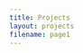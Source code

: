 ```yaml
---
title: Projects
layout: projects
filename: page1
--- 
```

<!-- 
## Project Info
These are the most notable projects I have completed, from Certificate capstones to Hackathons this page is going to improve every chance I get!

* [CUNY Tech Prep Hackathon](https://devpost.com/software/cuny-bulletin)

* [Coursera IBM Data Analyst Final Project](https://github.com/drod75/IBM-FINAL-PROJECT-REPO)

* [Tableau](https://public.tableau.com/app/profile/david.rodriguez1513/vizzes) -->